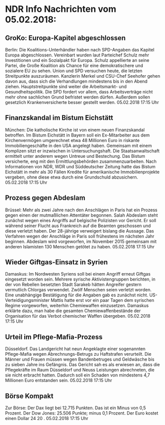 # NDR Info Nachrichten vom 05.02.2018:


## GroKo: Europa-Kapitel abgeschlossen
Berlin: Die Koalitions-Unterhändler haben nach SPD-Angaben das Kapitel Europa abgeschlossen. Vereinbart wurden laut Parteichef Schulz mehr Investitionen und ein Sozialpakt für Europa. Schulz appellierte an seine Partei, die Große Koalition als Chance für eine demokratischere und sozialere EU zu sehen. Union und SPD versuchen heute, die letzten Streitpunkte auszuräumen. Kanzlerin Merkel und CSU-Chef Seehofer gehen davon aus, dass sich die Verhandlungen mindestens bis in den Abend ziehen. Hauptstreitpunkte sind weiter die Arbeitsmarkt- und Gesundheitspolitik. Die SPD fordert vor allem, dass Arbeitsverträge nicht mehr ohne sachlichen Grund befristet werden dürfen. Außerdem sollen gesetzlich Krankenversicherte besser gestellt werden. 05.02.2018 17:15 Uhr 

## Finanzskandal im Bistum Eichstätt
München: Die katholische Kirche ist von einem neuen Finanzskandal betroffen. Im Bistum Eichstätt in Bayern soll ein Ex-Mitarbeiter aus dem Kirchenvermögen umgerechnet etwa 48 Millionen Euro in riskante Immobiliengeschäfte in den USA angelegt haben. Gemeinsam mit einem Komplizen sitzt er inzwischen in Untersuchungshaft. Die Staatsanwaltschaft ermittelt unter anderem wegen Untreue und Bestechung. Das Bistum versicherte, eng mit den Ermittlungsbehörden zusammenzuarbeiten. Nach Informationen von NDR, WDR und  Süddeutscher Zeitung hatte das Bistum Eichstätt in mehr als 30 Fällen Kredite für amerikanische Immobilienprojekte vergeben, ohne diese etwa durch eine Grundschuld abzusichern. 05.02.2018 17:15 Uhr 

## Prozess gegen Abdeslam
Brüssel: 	Mehr als zwei Jahre nach den Anschlägen in Paris hat ein Prozess gegen einen der mutmaßlichen Attentäter begonnen. Salah Abdeslam steht zunächst wegen eines Angriffs auf belgische Polizisten vor Gericht. Er soll während seiner Flucht aus Frankreich auf die Beamten geschossen und diese verletzt haben. Der 28-jährige verweigert bislang die Aussage. Das Verfahren wegen der Anschläge in Paris soll frühestens im nächsten Jahr beginnen. Abdeslam wird vorgeworfen, im November 2015 gemeinsam mit anderen Islamisten 130 Menschen getötet zu haben. 05.02.2018 17:15 Uhr 

## Wieder Giftgas-Einsatz in Syrien
Damaskus: Im Nordwesten Syriens soll bei einem Angriff erneut Giftgas eingesetzt worden sein. Mehrere syrische Aktivistengruppen berichten, in der von Rebellen besetzten Stadt Sarakeb hätten Angreifer gestern vermutlich Chlorgas verwendet. Zwölf Menschen seien verletzt worden. Eine unabhängige Bestätigung für die Angaben gab es zunächst nicht. US-Verteidigungsminister Mattis hatte erst vor ein paar Tagen dem syrischen Regime vorgeworfen, weiterhin Chemiewaffen einzusetzen. Damaskus erklärte dazu, man habe die gesamten Chemiewaffenbestände der Organisation für das Verbot chemischer Waffen übergeben. 05.02.2018 17:15 Uhr 

## Urteil im Pflege-Mafia-Prozess
Düsseldorf. Das Landgericht hat neun Angeklagte einer sogenannten Pflege-Mafia wegen Abrechnungs-Betrugs zu Haftstrafen verurteilt. Die Männer und Frauen müssen wegen Bandenbetruges und Geldwäsche bis zu sieben Jahre ins Gefängnis. Das Gericht sah es als erwiesen an, dass die Pflegekräfte im Raum Düsseldorf und Neuss Leistungen abrechneten, die sie nicht erbracht hatten. Dadurch soll ein Schaden von mindestens 4,7 Millionen Euro entstanden sein. 05.02.2018 17:15 Uhr 

## Börse Kompakt
Zur Börse: Der Dax liegt bei  12.715  Punkten. Das ist ein Minus von  0,5  Prozent. Der Dow Jones:  25.506  Punkte; minus  0,1  Prozent. Der Euro kostet einen Dollar  24 20 . 05.02.2018 17:15 Uhr 
